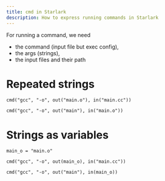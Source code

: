 ```yaml
---
title: cmd in Starlark
description: How to express running commands in Starlark
---
```


For running a command, we need

- the command (input file but exec config),
- the args (strings),
- the input files and their path

# Repeated strings

```starlark
cmd("gcc", "-o", out("main.o"), in("main.cc"))

cmd("gcc", "-o", out("main"), in("main.o"))
```

# Strings as variables

```starlark
main_o = "main.o"

cmd("gcc", "-o", out(main_o), in("main.cc"))

cmd("gcc", "-o", out("main"), in(main_o))
```